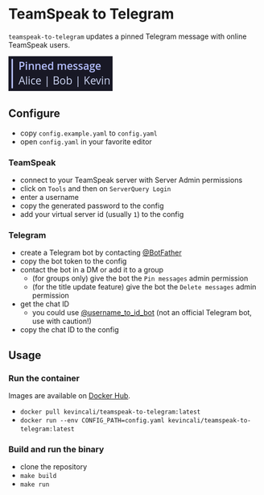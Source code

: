 # TeamSpeak to Telegram
`teamspeak-to-telegram` updates a pinned Telegram message with online TeamSpeak users.

![pinned-message-screenshot](.github/screenshots/pinned-message.png)

## Configure
- copy `config.example.yaml` to `config.yaml`
- open `config.yaml` in your favorite editor

### TeamSpeak
- connect to your TeamSpeak server with Server Admin permissions
- click on `Tools` and then on `ServerQuery Login`
- enter a username
- copy the generated password to the config
- add your virtual server id (usually `1`) to the config

### Telegram
- create a Telegram bot by contacting [@BotFather](https://t.me/BotFather)
- copy the bot token to the config
- contact the bot in a DM or add it to a group
    - (for groups only) give the bot the `Pin messages` admin permission
    - (for the title update feature) give the bot the `Delete messages` admin permission
- get the chat ID
    - you could use [@username_to_id_bot](https://t.me/username_to_id_bot) (not an official Telegram bot, use with caution!)
- copy the chat ID to the config

## Usage
### Run the container
Images are available on [Docker Hub](https://hub.docker.com/r/kevincali/teamspeak-to-telegram).
- `docker pull kevincali/teamspeak-to-telegram:latest`
- `docker run --env CONFIG_PATH=config.yaml kevincali/teamspeak-to-telegram:latest`

### Build and run the binary
- clone the repository
- `make build`
- `make run`


